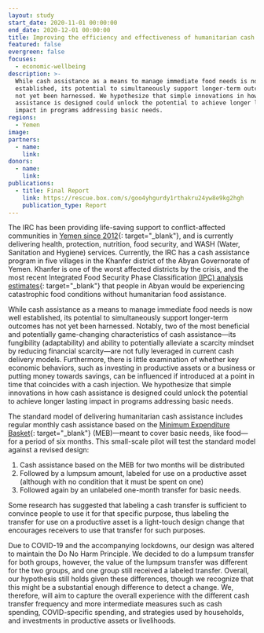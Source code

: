 ```yaml
---
layout: study
start_date: 2020-11-01 00:00:00
end_date: 2020-12-01 00:00:00
title: Improving the efficiency and effectiveness of humanitarian cash assistance
featured: false
evergreen: false
focuses:
  - economic-wellbeing
description: >-
  While cash assistance as a means to manage immediate food needs is now well
  established, its potential to simultaneously support longer-term outcomes has
  not yet been harnessed. We hypothesize that simple innovations in how cash
  assistance is designed could unlock the potential to achieve longer lasting
  impact in programs addressing basic needs.
regions:
  - Yemen
image:
partners:
  - name:
    link:
donors:
  - name:
    link:
publications:
  - title: Final Report
    link: https://rescue.box.com/s/goo4yhgurdy1rthakru24yw8e9kg2hgh
    publication_type: Report
---
```

The IRC has been providing life-saving support to conflict-affected communities in [Yemen since 2012](https://www.rescue.org/country/yemen){: target="_blank"}, and is currently delivering health, protection, nutrition, food security, and WASH (Water, Sanitation and Hygiene) services. Currently, the IRC has a cash assistance program in five villages in the Khanfer district of the Abyan Governorate of Yemen. Khanfer is one of the worst affected districts by the crisis, and the most recent Integrated Food Security Phase Classification [(IPC) analysis estimates](http://www.ipcinfo.org/ipc-country-analysis/details-map/en/c/1151858/){: target="_blank"} that people in Abyan would be experiencing catastrophic food conditions without humanitarian food assistance.

While cash assistance as a means to manage immediate food needs is now well established, its potential to simultaneously support longer-term outcomes has not yet been harnessed. Notably, two of the most beneficial and potentially game-changing characteristics of cash assistance—its fungibility (adaptability) and ability to potentially alleviate a scarcity mindset by reducing financial scarcity—are not fully leveraged in current cash delivery models. Furthermore, there is little examination of whether key economic behaviors, such as investing in productive assets or a business or putting money towards savings, can be influenced if introduced at a point in time that coincides with a cash injection. We hypothesize that simple innovations in how cash assistance is designed could unlock the potential to achieve longer lasting impact in programs addressing basic needs.

The standard model of delivering humanitarian cash assistance includes regular monthly cash assistance based on the [Minimum Expenditure Basket](https://docs.wfp.org/api/documents/WFP-0000074198/download/){: target="_blank"} (MEB)—meant to cover basic needs, like food—for a period of six months. This small-scale pilot will test the standard model against a revised design:

1. Cash assistance based on the MEB for two months will be distributed
2. Followed by a lumpsum amount, labeled for use on a productive asset (although with no condition that it must be spent on one)
3. Followed again by an unlabeled one-month transfer for basic needs.

Some research has suggested that labeling a cash transfer is sufficient to convince people to use it for that specific purpose, thus labeling the transfer for use on a productive asset is a light-touch design change that encourages receivers to use that transfer for such purposes.

Due to COVID-19 and the accompanying lockdowns, our design was altered to maintain the Do No Harm Principle. We decided to do a lumpsum transfer for both groups, however, the value of the lumpsum transfer was different for the two groups, and one group still received a labeled transfer. Overall, our hypothesis still holds given these differences, though we recognize that this might be a substantial enough difference to detect a change. We, therefore, will aim to capture the overall experience with the different cash transfer frequency and more intermediate measures such as cash spending, COVID-specific spending, and strategies used by households, and investments in productive assets or livelihoods.